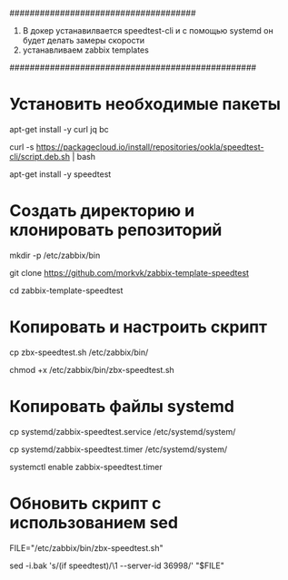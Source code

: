 #####################################
1. В докер устанавилвается speedtest-cli и с помощью systemd он будет делать замеры скорости
2. устанавливаем zabbix templates

#################################################
# Установить необходимые пакеты
apt-get install -y curl jq bc

curl -s https://packagecloud.io/install/repositories/ookla/speedtest-cli/script.deb.sh | bash

apt-get install -y speedtest
# Создать директорию и клонировать репозиторий
mkdir -p /etc/zabbix/bin


git clone https://github.com/morkvk/zabbix-template-speedtest

cd zabbix-template-speedtest


# Копировать и настроить скрипт
cp zbx-speedtest.sh /etc/zabbix/bin/

chmod +x /etc/zabbix/bin/zbx-speedtest.sh

# Копировать файлы systemd

cp systemd/zabbix-speedtest.service /etc/systemd/system/

cp systemd/zabbix-speedtest.timer /etc/systemd/system/

systemctl enable zabbix-speedtest.timer




# Обновить скрипт с использованием sed

FILE="/etc/zabbix/bin/zbx-speedtest.sh"

sed -i.bak 's/\(if speedtest\)/\1 --server-id 36998/' "$FILE"
